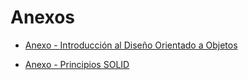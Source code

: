 # Anexos
+ [Anexo - Introducción al Diseño Orientado a Objetos](https://github.com/RodrigoRivas89/SistemaGestionTurnos/blob/main/introducci%C3%B3n.md#anexo---introducci%C3%B3n-al-dise%C3%B1o-orientado-a-objetos)

+ [Anexo - Principios SOLID](https://github.com/RodrigoRivas89/SistemaGestionTurnos/blob/main/solid.md#principios-solid)
